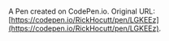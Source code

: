 # 

A Pen created on CodePen.io. Original URL: [https://codepen.io/RickHocutt/pen/LGKEEz](https://codepen.io/RickHocutt/pen/LGKEEz).

